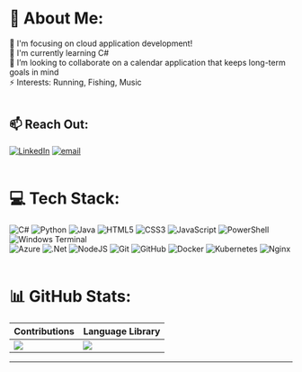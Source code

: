 # 💫 About Me:
🔭 I'm focusing on cloud application development!<br>
🌱 I'm currently learning C#<br>
👯 I’m looking to collaborate on a calendar application that keeps long-term goals in mind<br>
⚡ Interests: Running, Fishing, Music
<br>
<br>

## 📫 Reach Out:
[![LinkedIn](https://img.shields.io/badge/LinkedIn-%230077B5.svg?logo=linkedin&logoColor=white)](https://www.linkedin.com/in/freddyjohnson01)
[![email](https://img.shields.io/badge/Email-D14836?logo=gmail&logoColor=white)](mailto:Fred.E.Johnson@OutLook.com)
<br>
<br>

# 💻 Tech Stack:
![C#](https://img.shields.io/badge/c%23-%23239120.svg?style=for-the-badge&logo=csharp&logoColor=white) ![Python](https://img.shields.io/badge/python-3670A0?style=for-the-badge&logo=python&logoColor=ffdd54) ![Java](https://img.shields.io/badge/java-%23ED8B00.svg?style=for-the-badge&logo=openjdk&logoColor=white) ![HTML5](https://img.shields.io/badge/html5-%23E34F26.svg?style=for-the-badge&logo=html5&logoColor=white) ![CSS3](https://img.shields.io/badge/css3-%231572B6.svg?style=for-the-badge&logo=css3&logoColor=white) ![JavaScript](https://img.shields.io/badge/javascript-%23323330.svg?style=for-the-badge&logo=javascript&logoColor=%23F7DF1E) ![PowerShell](https://img.shields.io/badge/PowerShell-%235391FE.svg?style=for-the-badge&logo=powershell&logoColor=white) ![Windows Terminal](https://img.shields.io/badge/Windows%20Terminal-%234D4D4D.svg?style=for-the-badge&logo=windows-terminal&logoColor=white) 
<br>
![Azure](https://img.shields.io/badge/azure-%230072C6.svg?style=for-the-badge&logo=microsoftazure&logoColor=white) ![.Net](https://img.shields.io/badge/.NET-5C2D91?style=for-the-badge&logo=.net&logoColor=white) ![NodeJS](https://img.shields.io/badge/node.js-6DA55F?style=for-the-badge&logo=node.js&logoColor=white) ![Git](https://img.shields.io/badge/git-%23F05033.svg?style=for-the-badge&logo=git&logoColor=white) ![GitHub](https://img.shields.io/badge/github-%23121011.svg?style=for-the-badge&logo=github&logoColor=white) ![Docker](https://img.shields.io/badge/docker-%230db7ed.svg?style=for-the-badge&logo=docker&logoColor=white) ![Kubernetes](https://img.shields.io/badge/kubernetes-%23326ce5.svg?style=for-the-badge&logo=kubernetes&logoColor=white) ![Nginx](https://img.shields.io/badge/nginx-%23009639.svg?style=for-the-badge&logo=nginx&logoColor=white)
<br>
<br>

# 📊 GitHub Stats:
|Contributions|Language Library|
|------|------------|
|![](https://nirzak-streak-stats.vercel.app/?user=FreddyJ01&theme=panda&hide_border=false)|![](https://github-readme-stats.vercel.app/api/top-langs/?username=FreddyJ01&theme=panda&hide_border=false&include_all_commits=false&count_private=false&layout=compact)|

---
<!-- https://gprm.itsvg.in/ -->
